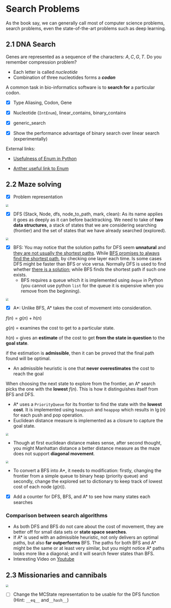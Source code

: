# Search Problems

As the book say, we can generally call most of computer science problems, search problems, even the state-of-the-art problems such as deep learning.

## 2.1 DNA Search

Genes are represented as a sequence of the characters: $A, C, G, T$. Do you remember compression problem?

* Each letter is called *nucleotide*
* Combination of three nucleotides forms a ***codon***

A common task in bio-informatics software is to **search for** a particular codon.

- [x] Type Aliasing, Codon, Gene
- [x] Nucleotide (`IntEnum`), linear_contains, binary_contains
- [x] generic_search

- [x] Show the performance advantage of binary search over linear search (experimentally)

External links:

* [Usefulness of Enum in Python](https://stackoverflow.com/questions/37601644/python-whats-the-enum-type-good-for)

* [Anther useful link to Enum](https://florian-dahlitz.de/articles/why-you-should-use-more-enums-in-python)

## 2.2 Maze solving

- [x] Problem representation

<img src="assets/maze.png" style="zoom:50%"/>

- [x] DFS (Stack, Node, dfs, node_to_path, mark, clean): As its name applies it goes as deeply as it can before backtracking. We need to take of **two data structures**, a stack of states that we are considering searching (frontier) and the set of states that we have already searched (explored).

<img src="assets/dfs-01.png" style="zoom:50%"/>

- [x] BFS: You may notice that the solution paths for DFS seem **unnatural** and <u>they are not usually the shortest paths</u>. While <u>BFS promises to always find the shortest path</u>, by checking one layer each time. Is some cases DFS might be faster than BFS or vice versa. Normally DFS is used to find whether <u>there is a solution</u>; while BFS finds the shortest path if such one exists.
  * BFS requires a queue which it is implemented using `deque` in Python (you cannot use python `list` for the queue it is expensive when you remove from the beginning).

<img src="assets/bfs-01.png" style="zoom:50%"/>

- [x] A*: Unlike BFS, A\* takes the cost of movement into consideration.


$f(n) = g(n) + h(n)$

$g(n)$ = examines the cost to get to a particular state.

$h(n)$ = gives an **estimate** of the cost to get **from the state in question** to the **goal state**.

if the estimation is **admissible**, then it can be proved that the final path found will be optimal.

* An admissible heuristic is one that **never overestimates** the cost to reach the goal

When choosing the next state to explore from the frontier, an A* search picks the one with the **lowest** $f(n)$. This is how it distinguishes itself from BFS and DFS.

* A\* uses a `PriorityQueue` for its frontier to find the state with the **lowest cost**. It is implemented using `heappush` and `heappop` which results in $\lg(n)$ for each push and pop operation.
* Euclidean distance measure is implemented as a closure to capture the goal state.

<img src="assets/distance-02.png" style="zoom:50%"/>

* Though at first euclidean distance makes sense, after second thought, you might Manhattan distance a better distance measure as the maze does not support **diagonal movement**.

<img src="assets/distance-01.png" style="zoom:50%"/>

* To convert a BFS into A\*, it needs to modification: firstly, changing the frontier from a simple queue to binary heap (priority queue) and secondly, change the explored set to dictionary to keep track of lowest cost of each node ($g(n)$).

- [x] Add a counter for DFS, BFS, and A\* to see how many states each searches

### Comparison between search algorithms

* As both DFS and BFS do not care about the cost of movement, they are better off for small data sets or **state space searches**. 
* If A\* is used with an admissible heuristic, not only delivers an optimal paths, but also **far outperforms** BFS. The paths for both BFS and A\* might be the same or at least very similar, but you might notice A\* paths looks more like a diagonal; and it will search fewer states than BFS.
* Interesting Video on [Youtube](https://www.youtube.com/watch?v=DINCL5cd_w0&list=LL&index=11)

## 2.3 Missionaries and cannibals

<img src="assets/missionaries-01.png" style="zoom:50%"/>



- [ ] Change the MCState representation to be usable for the DFS function (Hint: `__eq__` and`__hash__`)